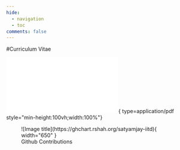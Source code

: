 ```yaml
---
hide:
  - navigation
  - toc
comments: false
---
```


#Curriculum Vitae


<!-- ![Alt text](https://pdfobject.com/pdf/sample.pdf){ type=application/pdf style="min-height:100vh;width:100%"} -->
![Alt text](assets/resume.pdf){ type=application/pdf style="min-height:100vh;width:100%"}

<!-- ## Profile -->

<!-- * Pursuing PhD in Distributed systems under the guidance of **[Prof. Abhilash Jindal](https://abhilash-jindal.com/)**. -->

<!-- ## Skills -->

<!-- * **Programming Languages**:- Rust, Python, Java, C, C++ -->

<!-- * **Systems Building Skills**:- Http/Grpc/TCP Backend using FastAPI/Tokio -->

<!-- * **Data**:- SQL, Flink, Pandas, Matplotlib -->

<!-- * **ML**:- Deploying/Training of ML models for online inference, using Pytorch/Triton -->

<!-- * **System Management**:- Linux, Docker, Aws, Git -->

<!-- ## Employment History -->

<!-- **ML Engineer** - [Pepperfy.com](https://www.pepperfry.com/)<br /> -->
<!-- Mumbai, 2022 - 2023 -->

<!-- Projects:- -->

<!-- * Dynamic Product Ranking System: -->
  <!-- Developed a user-driven recommendation system that personalized the homepage product -->
  <!-- rankings based on user search history and browsing behavior, enhancing engagement and conversion rates. -->
<!-- * Image-Based Product Search: Implemented an image search feature that enabled users to discover -->
 <!-- visually similar products by uploading images, leveraging deep learning-based computer vision techniques. -->

<!-- **Software Engineer Intern** [IBM](https://www.ibm.com/us-en)<br /> -->
<!-- Bengaluru, 2019(6 months) -->

<!-- Project:- -->

<!-- * Java log visualization tool -->

<!-- ## Publications -->
<!-- None -->

<!-- ## Education -->

<!-- **[PhD, IIT Delhi](https://home.iitd.ac.in/)**<br /> -->
<!-- Delhi, 2023 – -->

<!-- **[M.Tech in Computer Science, IIT Delhi](https://home.iitd.ac.in/)**<br /> -->
<!-- Delhi, 2020 – 2022 -->

<!-- * Built Autonomous vehicle simulation using Unity and Carla as Major Project -->

<!-- **[B.Tech in Computer Science, Peoples University, Bhopal](https://www.peoplesuniversity.edu.in/)**<br /> -->
<!-- Bhopal, 2016 – 2020 -->

<!-- * Built Automatic attendance system using image search as Major Project -->


<!-- ## Personal Details -->

<!-- * Location: <b>[IIT Delhi](https://maps.app.goo.gl/Z5khQzRR76p54N3P8)</b> -->
<!-- * Linkedin: <b>[Satyam Jay](https://www.linkedin.com/in/satyam-jay-72858412b)</b> -->
<!-- * Github: <b>[satyamjay-iitd](https://github.com/satyamjay-iitd)</b> -->
<!-- * [![RSS Feed](https://img.icons8.com/?size=30&id=QHAhlqNrv1Nz&format=png&color=000000)](/feed_rss_created.xml) -->

<figure markdown="span">
  ![Image title](https://ghchart.rshah.org/satyamjay-iitd){ width="650" }
  <figcaption>Github Contributions</figcaption>
</figure>





